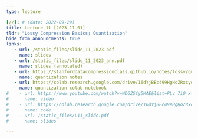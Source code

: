 ```yaml
---
type: lecture

[//]: # (date: 2022-09-29)
title: Lecture 11 [2023-11-01]
tldr: "Lossy Compression Basics; Quantization"
hide_from_announcments: true
links:
   - url: /static_files/slide_11_2023.pdf 
     name: slides
   - url: /static_files/slide_11_2023_ann.pdf 
     name: slides (annotated)
   - url: https://stanforddatacompressionclass.github.io/notes/lossy/quant.html
     name: quantization notes
   - url: https://colab.research.google.com/drive/16dYjBEc499HgHoZRxcyeg0YmNAb5AwAW?usp=sharing
     name: quantization colab notebook
#    - url: https://www.youtube.com/watch?v=WD6ZSfy5MAE&list=PLv_7iO_xlL0Jgc35Pqn7XP5VTQ5krLMOl
#      name: video
#    - url: https://colab.research.google.com/drive/16dYjBEc499HgHoZRxcyeg0YmNAb5AwAW?usp=sharing
#      name: code 
#    - url: /static_files/L11_slide.pdf 
#      name: slides

---
```





